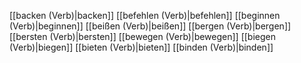[[backen (Verb)|backen]]
[[befehlen (Verb)|befehlen]]
[[beginnen (Verb)|beginnen]]
[[beißen (Verb)|beißen]]
[[bergen (Verb)|bergen]]
[[bersten (Verb)|bersten]]
[[bewegen (Verb)|bewegen]]
[[biegen (Verb)|biegen]]
[[bieten (Verb)|bieten]]
[[binden (Verb)|binden]]
